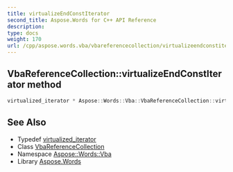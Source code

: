 ```yaml
---
title: virtualizeEndConstIterator
second_title: Aspose.Words for C++ API Reference
description: 
type: docs
weight: 170
url: /cpp/aspose.words.vba/vbareferencecollection/virtualizeendconstiterator/
---
```

## VbaReferenceCollection::virtualizeEndConstIterator method




```cpp
virtualized_iterator * Aspose::Words::Vba::VbaReferenceCollection::virtualizeEndConstIterator() const override
```

## See Also

* Typedef [virtualized_iterator](../virtualized_iterator/)
* Class [VbaReferenceCollection](../)
* Namespace [Aspose::Words::Vba](../../)
* Library [Aspose.Words](../../../)

